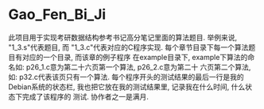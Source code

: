 # Gao_Fen_Bi_Ji
此项目用于实现考研数据结构参考书记高分笔记里面的算法题目. 举例来说, "1_3.s"代表题目, 而
"1_3.c"代表对应的C程序实现. 每个章节目录下每一个算法题目有对应的一个目录, 而该章的例子程序
在example目录下, example下算法的命名如: p26_1.c意为第二十六页第一个算法, p26_2.c意为第二十
六页第二个算法, 如: p32.c代表该页只有一个算法. 每个程序开头的测试结果的最后一行是我的
Debian系统的状态栏, 我也把它放在我的测试结果里, 记录我在什么时间, 什么状态下完成了该程序的
测试. 协作者之一是满月.
